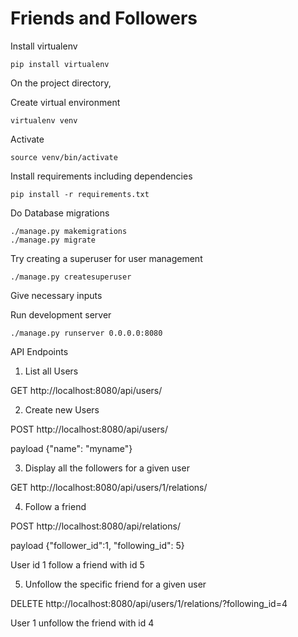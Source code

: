 # Friends and Followers

Install virtualenv
```
pip install virtualenv
```
On the project directory,

Create virtual environment
```
virtualenv venv
```
Activate
```
source venv/bin/activate
```

Install requirements including dependencies
```
pip install -r requirements.txt
```

Do Database migrations
```
./manage.py makemigrations
./manage.py migrate
```

Try creating a superuser for user management
```
./manage.py createsuperuser
```

Give necessary inputs

Run development server

```
./manage.py runserver 0.0.0.0:8080
```


API Endpoints


1. List all Users

GET http://localhost:8080/api/users/


2. Create new Users

POST http://localhost:8080/api/users/

payload {"name": "myname"}


3. Display all the followers for a given user

GET  http://localhost:8080/api/users/1/relations/


4. Follow a friend 

POST http://localhost:8080/api/relations/

payload {"follower_id":1, "following_id": 5}

User id 1 follow a friend with id 5


5. Unfollow the specific friend for a given user

DELETE  http://localhost:8080/api/users/1/relations/?following_id=4

User 1 unfollow the friend with id 4




